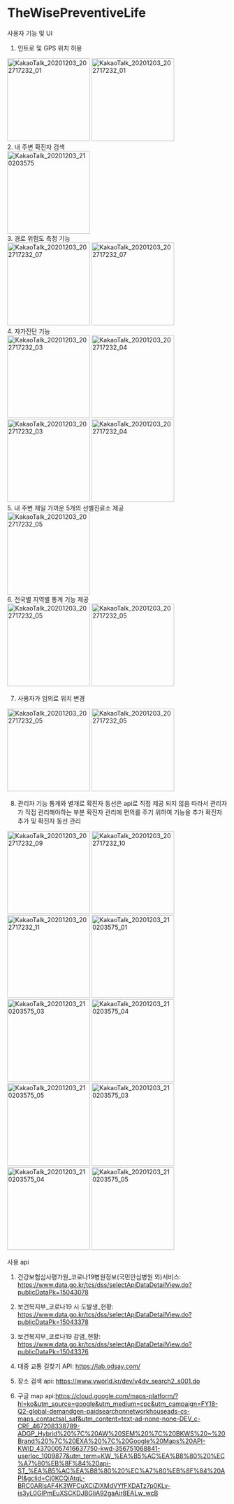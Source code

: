 # TheWisePreventiveLife

사용자 기능 및 UI 

1. 인트로 및 GPS 위치 허용
<div>
<img width="189" alt="KakaoTalk_20201203_202717232_01" src="https://user-images.githubusercontent.com/57628980/101017820-edca3b00-35ad-11eb-8cc5-db64e7ad1642.jpg">
<img width="189" alt="KakaoTalk_20201203_202717232_01" src="https://user-images.githubusercontent.com/57628980/101017439-72688980-35ad-11eb-84ab-fa5786d1480d.jpg">
</div>
2. 내 주변 확진자 검색
<div>
<img width="189" alt="KakaoTalk_20201203_210203575" src="https://user-images.githubusercontent.com/57628980/101016223-cffbd680-35ab-11eb-9fb3-597da9c737f0.png">
</div>
3. 경로 위험도 측정 기능
<div>
<img width="189" alt="KakaoTalk_20201203_202717232_07" src="https://user-images.githubusercontent.com/57628980/101017874-04709200-35ae-11eb-929b-dcfa720a2d65.jpg">
<img width="189" alt="KakaoTalk_20201203_202717232_07" src="https://user-images.githubusercontent.com/57628980/101017882-08041900-35ae-11eb-8b4d-10e289aeef6c.jpg">
</div>
4. 자가진단 기능
<div>
<img width="189" alt="KakaoTalk_20201203_202717232_03" src="https://user-images.githubusercontent.com/57628980/101015960-7d221f00-35ab-11eb-8f8a-29a19ba806fd.png">
<img width="189" alt="KakaoTalk_20201203_202717232_04" src="https://user-images.githubusercontent.com/57628980/101015962-7dbab580-35ab-11eb-8f9d-6f28cdbab3f4.png">
<img width="189" alt="KakaoTalk_20201203_202717232_03" src="https://user-images.githubusercontent.com/57628980/101018119-63cea200-35ae-11eb-930a-0d6c5ab5945e.jpg">
<img width="189" alt="KakaoTalk_20201203_202717232_04" src="https://user-images.githubusercontent.com/57628980/101018129-66c99280-35ae-11eb-8ff9-928b65a44840.jpg">
</div>
5. 내 주변 제일 가까운 5개의 선별진료소 제공
<div>
<img width="189" alt="KakaoTalk_20201203_202717232_05" src="https://user-images.githubusercontent.com/57628980/101018132-67fabf80-35ae-11eb-89e0-a82389571b6c.jpg">
</div>
6. 전국별 지역별 통계 기능 제공
<div>
<img width="189" alt="KakaoTalk_20201203_202717232_05" src="https://user-images.githubusercontent.com/57628980/101018405-cde74700-35ae-11eb-8a6c-088e4917d404.jpg">
<img width="189" alt="KakaoTalk_20201203_202717232_05" src="https://user-images.githubusercontent.com/57628980/101017989-2ec24f80-35ae-11eb-9325-ad708ec535dc.jpg">
</div>

7. 사용자가 임의로 위치 변경
<div>
<img width="189" alt="KakaoTalk_20201203_202717232_05" src="https://user-images.githubusercontent.com/57628980/101017498-82806900-35ad-11eb-8a5b-0f0bd8ed8531.jpg">
<img width="189" alt="KakaoTalk_20201203_202717232_05" src="https://user-images.githubusercontent.com/57628980/101017532-8ad8a400-35ad-11eb-8fff-fce0caf479b6.jpg">
</div>


8. 관리자 기능
통계와 별개로 확진자 동선은 api로 직접 제공 되지 않음 
따라서 관리자가 직접 관리해야하는 부분
확진자 관리에 편의를 주기 위하여 기능을 추가
확진자 추가 및 확진자 동선 관리
<div>
<img width="189" alt="KakaoTalk_20201203_202717232_09" src="https://user-images.githubusercontent.com/57628980/101016563-50223c00-35ac-11eb-9b26-c00173b3fa20.png">
<img width="189" alt="KakaoTalk_20201203_202717232_10" src="https://user-images.githubusercontent.com/57628980/101016567-51536900-35ac-11eb-90a3-c88a5a5d3ad1.png">
<img width="189" alt="KakaoTalk_20201203_202717232_11" src="https://user-images.githubusercontent.com/57628980/101016675-75af4580-35ac-11eb-9759-fa596beec59b.png">
<img width="189" alt="KakaoTalk_20201203_210203575_01" src="https://user-images.githubusercontent.com/57628980/101016678-76e07280-35ac-11eb-8a3b-419f7577c0bd.png">
<img width="189" alt="KakaoTalk_20201203_210203575_03" src="https://user-images.githubusercontent.com/57628980/101016809-9b3c4f00-35ac-11eb-9eac-f5381b705242.png">
<img width="189" alt="KakaoTalk_20201203_210203575_04" src="https://user-images.githubusercontent.com/57628980/101016811-9c6d7c00-35ac-11eb-8a7b-98a757e46c78.png">
<img width="189" alt="KakaoTalk_20201203_210203575_05" src="https://user-images.githubusercontent.com/57628980/101016813-9d061280-35ac-11eb-9e94-2c88555733f8.png">
<img width="189" alt="KakaoTalk_20201203_210203575_03" src="https://user-images.githubusercontent.com/57628980/101018279-9aa4b800-35ae-11eb-8aed-609b4f1a8a75.jpg">
<img width="189" alt="KakaoTalk_20201203_210203575_04" src="https://user-images.githubusercontent.com/57628980/101018280-9bd5e500-35ae-11eb-95f2-be022024d84d.jpg">
<img width="189" alt="KakaoTalk_20201203_210203575_05" src="https://user-images.githubusercontent.com/57628980/101018281-9c6e7b80-35ae-11eb-9929-0cc8bde6147e.jpg">
</div>


사용 api
1. 건강보험심사평가원_코로나19병원정보(국민안심병원 외)서비스: https://www.data.go.kr/tcs/dss/selectApiDataDetailView.do?publicDataPk=15043078

2. 보건복지부_코로나19 시·도발생_현황: https://www.data.go.kr/tcs/dss/selectApiDataDetailView.do?publicDataPk=15043378

3. 보건복지부_코로나19 감염_현황: https://www.data.go.kr/tcs/dss/selectApiDataDetailView.do?publicDataPk=15043376

4. 대중 교통 길찾기 API: https://lab.odsay.com/

5. 장소 검색 api: https://www.vworld.kr/dev/v4dv_search2_s001.do

6. 구글 map api:https://cloud.google.com/maps-platform/?hl=ko&utm_source=google&utm_medium=cpc&utm_campaign=FY18-Q2-global-demandgen-paidsearchonnetworkhouseads-cs-maps_contactsal_saf&utm_content=text-ad-none-none-DEV_c-CRE_467208338789-ADGP_Hybrid%20%7C%20AW%20SEM%20%7C%20BKWS%20~%20Brand%20%7C%20EXA%20%7C%20Google%20Maps%20API-KWID_43700057416637750-kwd-356751068841-userloc_1009877&utm_term=KW_%EA%B5%AC%EA%B8%80%20%EC%A7%80%EB%8F%84%20api-ST_%EA%B5%AC%EA%B8%80%20%EC%A7%80%EB%8F%84%20API&gclid=Cj0KCQiAtqL-BRC0ARIsAF4K3WFCuXCiZIXMdVYfFXDATz7p0KLv-is3yL0GIPmEuXSCKDJBGliA92gaAir8EALw_wcB

